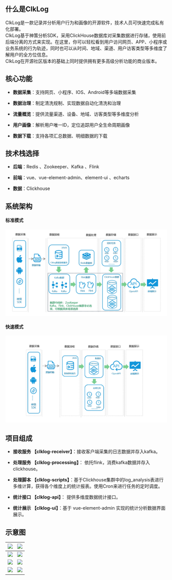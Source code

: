 
<!-- # 产品介绍 -->

## 什么是ClkLog

ClkLog是一款记录并分析用户行为和画像的开源软件，技术人员可快速完成私有化部署。<br>
ClkLog基于神策分析SDK，采用ClickHouse数据库对采集数据进行存储，使用前后端分离的方式来实现。在这里，你可以轻松看到用户访问网页、APP、小程序或业务系统的行为轨迹，同时也可以从时间、地域、渠道、用户访客类型等多维度了解用户的全方位信息。<br>
ClkLog在开源社区版本的基础上同时提供拥有更多高级分析功能的商业版本。

## 核心功能

- **数据采集**：支持网页、小程序、IOS、Android等多端数据采集

- **数据治理**：制定清洗规制、实现数据自动化清洗和治理

- **流量概览**：提供流量渠道、设备、地域、访客类型等多维度分析

- **用户画像**：解析用户唯一ID，定位追踪用户全生命周期画像

- **数据下载**：支持各项汇总数据、明细数据的下载

## 技术栈选择

- **后端**：Redis 、Zookeeper、Kafka 、Flink

- **前端**：vue、vue-element-admin、element-ui 、echarts

- **数据**：Clickhouse

## 系统架构

<!-- tabs:start -->

#### **标准模式**

![](assets/imgs/all-process1.png)

#### **快速模式**

![](assets/imgs/fast-process1.png)

<!-- tabs:end -->

## 项目组成

- **接收服务 【clklog-receiver】**：接收客户端采集的日志数据并存入kafka。

- **处理服务  【clklog-processing】**： 依托flink，消费kafka数据并存入clickhouse。

- **处理脚本 【clklog-scripts】**：基于Clickhouse集群中的log_analysis表进行多维计算，获得各个维度上的统计报表。使用Cron来进行任务的定时调度。

- **统计接口 【clklog-api】**： 提供多维度数据统计接口。

- **统计展示 【clklog-ui】**：基于 vue-element-admin 实现的统计分析数据界面展示。

## 示意图

| ![](../assets/imgs/1.png) | ![](../assets/imgs/2.png) |
| ------------------------- | ------------------------- |
| ![](../assets/imgs/3.png) | ![](../assets/imgs/4.png) |
| ![](../assets/imgs/5.png) | ![](../assets/imgs/6.png) |
| ![](../assets/imgs/7.png) | ![](../assets/imgs/8.png) |
